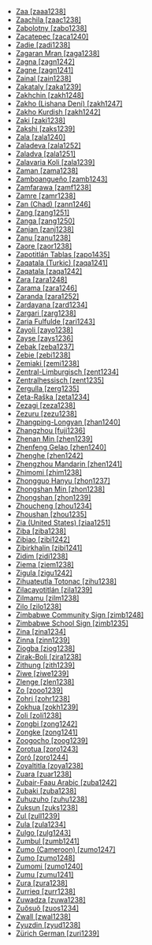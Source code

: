 - [Zaa [zaaa1238]](tree/atla1278/volt1241/krua1234/west2485/weea1234/guer1244/guer1240/weso1238/zaaa1238/md.ini)
- [Zaachila [zaac1238]](tree/otom1299/east2557/popo1292/zapo1436/zapo1437/nucl1765/core1259/cent2146/sant1447/zaac1238/md.ini)
- [Zabolotny [zabo1238]](tree/turk1311/comm1245/kipc1239/nort2696/tata1255/east2336/tobo1249/zabo1238/md.ini)
- [Zacatepec [zaca1240]](tree/mixe1284/mixe1286/oaxa1241/lowl1268/lowl1269/midl1241/nort2939/zaca1240/md.ini)
- [Zadie [zadi1238]](tree/atla1278/volt1241/krua1234/east2415/bete1265/east2416/gagn1235/zadi1238/md.ini)
- [Zagaran Mran [zaga1238]](tree/sino1245/burm1265/lolo1265/burm1266/nort2720/midn1240/maru1249/zaga1238/md.ini)
- [Zagna [zagn1242]](tree/atla1278/volt1241/krua1234/west2485/weea1234/guer1244/guer1240/weso1238/zagn1242/md.ini)
- [Zagne [zagn1241]](tree/atla1278/volt1241/krua1234/west2485/weea1234/guer1244/guer1240/weso1238/zagn1241/md.ini)
- [Zainal [zain1238]](tree/indo1319/indo1320/iran1269/sout3157/midd1352/mode1259/fars1254/fars1255/east2745/aima1241/zain1238/md.ini)
- [Zakataly [zaka1239]](tree/nakh1245/dagh1238/avar1255/avar1256/zaka1239/md.ini)
- [Zakhchin [zakh1248]](tree/mong1329/oira1260/oira1264/oira1261/kalm1243/oira1262/zakh1248/md.ini)
- [Zakho (Lishana Deni) [zakh1247]](tree/afro1255/semi1276/west2786/cent2236/nort3165/aram1259/east2680/cent2217/nort3241/nort3242/lish1247/zakh1247/md.ini)
- [Zakho Kurdish [zakh1242]](tree/indo1319/indo1320/iran1269/cent2317/cent2318/nort3177/laki1246/kurd1259/nort2641/sout3317/zakh1242/md.ini)
- [Zaki [zaki1238]](tree/cent2225/moru1252/cent2043/lugb1240/zaki1238/md.ini)
- [Zakshi [zaks1239]](tree/afro1255/chad1250/west2785/west2790/west2800/sout3162/sout3170/zaks1240/zari1242/zaks1239/md.ini)
- [Zala [zala1240]](tree/gong1255/omet1238/nort3161/cent2046/wola1242/zala1240/md.ini)
- [Zaladeva [zala1252]](tree/afro1255/chad1250/bium1280/nort3156/lama1287/lama1288/nort3048/zala1252/md.ini)
- [Zaladva [zala1251]](tree/afro1255/chad1250/bium1280/nort3156/lama1287/lama1288/zala1251/md.ini)
- [Zalavaria Koli [zala1239]](tree/indo1319/indo1320/indo1321/indo1322/subc1234/guja1255/guja1256/west2830/kach1272/zala1239/md.ini)
- [Zaman [zama1238]](tree/atla1278/volt1241/benu1247/bant1294/sout3152/narr1281/bant1295/yaun1239/bulu1251/zama1238/md.ini)
- [Zamboangueño [zamb1243]](tree/indo1319/ital1284/lati1262/lati1263/impe1234/roma1334/ital1285/west2813/shif1234/sout3183/west2838/cast1243/sout3200/tern1253/chav1241/zamb1243/md.ini)
- [Zamfarawa [zamf1238]](tree/afro1255/chad1250/west2785/west2714/west2718/haus1257/west2719/zamf1238/md.ini)
- [Zamre [zamr1238]](tree/afro1255/chad1250/masa1323/sout3146/mesm1239/zamr1238/md.ini)
- [Zan (Chad) [zann1246]](tree/atla1278/volt1241/nort3149/buak1234/adam1257/goul1243/goul1244/zank1234/zang1249/zann1246/md.ini)
- [Zang [zang1251]](tree/atla1278/volt1241/benu1247/bant1294/sout3152/wide1239/narr1282/momo1242/ngwo1241/zang1251/md.ini)
- [Zanga [zang1250]](tree/atla1278/volt1241/nort3149/gura1261/cent2243/sout3164/lobi1246/dyan1251/zang1250/md.ini)
- [Zanjan [zanj1238]](tree/indo1319/indo1320/iran1269/cent2317/cent2318/nort3177/tati1243/tati1244/sout3177/rama1272/take1255/zanj1238/md.ini)
- [Zanu [zanu1238]](tree/atla1278/volt1241/nort3149/came1255/samb1322/samb1323/nort3259/vere1249/vere1250/koma1266/zanu1238/md.ini)
- [Zaore [zaor1238]](tree/atla1278/volt1241/nort3149/gura1261/cent2243/nort2777/bwam1248/otiv1239/nucl1743/gurm1247/west2461/nucl1748/nort3234/moss1237/moss1238/moss1236/zaor1238/md.ini)
- [Zapotitlán Tablas [zapo1435]](tree/otom1299/west2783/tlap1252/subt1249/meph1234/acat1239/zapo1435/md.ini)
- [Zaqatala (Turkic) [zaqa1241]](tree/turk1311/comm1245/oghu1243/nucl1769/azer1255/mode1262/nort2697/nort3322/zaqa1241/md.ini)
- [Zaqatala [zaqa1242]](tree/nakh1245/dagh1238/avar1255/avar1256/zaqa1242/md.ini)
- [Zara [zara1248]](tree/mand1469/west2780/samo1308/duun1243/bobo1253/sout2840/zara1248/md.ini)
- [Zarama [zara1246]](tree/atla1278/volt1241/benu1247/akpe1249/edoi1239/delt1252/dege1249/enge1239/zara1246/md.ini)
- [Zaranda [zara1252]](tree/afro1255/chad1250/west2785/west2790/west2800/sout3162/nort3190/geji1246/zara1252/md.ini)
- [Zardayana [zard1234]](tree/indo1319/indo1320/iran1269/cent2317/cent2318/nort3177/tati1243/gora1267/gura1251/zard1234/md.ini)
- [Zargari [zarg1238]](tree/indo1319/indo1320/indo1321/indo1322/roma1329/balk1252/zarg1238/md.ini)
- [Zaria Fulfulde [zari1243]](tree/atla1278/nort3146/peul1234/fula1264/fula1265/nige1253/zari1243/md.ini)
- [Zayoli [zayo1238]](tree/indo1319/indo1320/indo1321/indo1324/kash1277/zayo1238/md.ini)
- [Zayse [zays1236]](tree/gong1255/omet1238/east2423/zays1235/zays1236/md.ini)
- [Zebak [zeba1237]](tree/indo1319/indo1320/iran1269/sang1343/ishk1246/zeba1237/md.ini)
- [Zebie [zebi1238]](tree/atla1278/volt1241/krua1234/east2415/bete1265/east2416/gagn1235/zebi1238/md.ini)
- [Zemiaki [zemi1238]](tree/indo1319/indo1320/indo1321/indo1324/kuna1264/gawa1246/gran1245/zemi1238/md.ini)
- [Zentral-Limburgisch [zent1234]](tree/indo1319/germ1287/nort3152/west2793/high1289/fran1268/high1287/midd1319/ripu1236/limb1263/zent1234/md.ini)
- [Zentralhessisch [zent1235]](tree/indo1319/germ1287/nort3152/west2793/high1289/fran1268/high1287/midd1319/luxe1241/hess1238/zent1235/md.ini)
- [Zergulla [zerg1235]](tree/gong1255/omet1238/east2423/zays1235/zerg1235/md.ini)
- [Zeta-Raška [zeta1234]](tree/indo1319/balt1263/slav1255/sout3147/west2804/sout1528/shto1241/news1236/zeta1234/md.ini)
- [Zezagi [zeza1238]](tree/nucl1709/fini1244/huon1246/west2795/rawl1234/naba1257/mese1244/zeza1238/md.ini)
- [Zezuru [zezu1238]](tree/atla1278/volt1241/benu1247/bant1294/sout3152/narr1281/east2731/shon1250/core1255/plat1259/cent2310/shon1251/zezu1238/md.ini)
- [Zhangping-Longyan [zhan1240]](tree/sino1245/sini1245/minn1248/coas1318/minn1241/hokk1242/zhan1240/md.ini)
- [Zhangzhou [fuji1236]](tree/sino1245/sini1245/minn1248/coas1318/minn1241/hokk1242/fuji1236/md.ini)
- [Zhenan Min [zhen1239]](tree/sino1245/sini1245/minn1248/coas1318/minn1241/zhen1239/md.ini)
- [Zhenfeng Gelao [zhen1240]](tree/taik1256/kada1291/sout3143/west2798/gela1265/sout2749/gree1278/zhen1240/md.ini)
- [Zhenghe [zhen1242]](tree/sino1245/sini1245/minn1248/inla1267/minb1244/minb1236/zhen1242/md.ini)
- [Zhengzhou Mandarin [zhen1241]](tree/sino1245/sini1245/clas1255/midd1354/nort3155/mand1471/mand1415/huab1238/zhen1241/md.ini)
- [Zhimomi [zhim1238]](tree/sino1245/kuki1245/naga1409/anga1312/anga1286/reng1253/sumi1235/zhim1238/md.ini)
- [Zhongguo Hanyu [zhon1237]](tree/sino1245/sini1245/clas1255/midd1354/midd1344/zhon1237/md.ini)
- [Zhongshan Min [zhon1238]](tree/sino1245/sini1245/minn1248/coas1318/minn1241/zhon1238/md.ini)
- [Zhongshan [zhon1239]](tree/sino1245/sini1245/clas1255/midd1354/yuep1234/yuec1235/yueh1236/zhon1239/md.ini)
- [Zhoucheng [zhou1234]](tree/sino1245/macr1275/caij1235/baic1239/sout3254/sout2730/dali1242/zhou1234/md.ini)
- [Zhoushan [zhou1235]](tree/sino1245/sini1245/clas1255/midd1354/wuhu1234/wuch1236/taih1244/nort3273/yong1273/zhou1235/md.ini)
- [Zia (United States) [ziaa1251]](tree/kere1287/east1472/ziaa1251/md.ini)
- [Ziba [ziba1238]](tree/atla1278/volt1241/benu1247/bant1294/sout3152/narr1281/east2731/nort3203/grea1289/west2842/kivu1239/fore1272/shii1238/ziba1238/md.ini)
- [Zibiao [zibi1242]](tree/atla1278/volt1241/krua1234/west2485/weea1234/guer1244/guer1240/weso1238/zibi1242/md.ini)
- [Zibirkhalin [zibi1241]](tree/nakh1245/dagh1238/avar1255/andi1254/botl1243/botl1242/zibi1241/md.ini)
- [Zidim [zidi1238]](tree/afro1255/chad1250/bium1280/nort3156/marg1267/mofu1249/mofu1250/mofu1248/zidi1238/md.ini)
- [Ziema [ziem1238]](tree/mand1469/west2780/mand1431/sout2842/mend1263/loma1259/loma1260/ziem1238/md.ini)
- [Zigula [zigu1242]](tree/atla1278/volt1241/benu1247/bant1294/sout3152/narr1281/east2731/nort3203/nort3209/ruvu1235/west2846/seut1234/zigu1243/zigu1244/zigu1242/md.ini)
- [Zihuateutla Totonac [zihu1238]](tree/toto1251/toto1252/cent1397/nort3265/xico1235/zihu1238/md.ini)
- [Zilacayotitlán [zila1239]](tree/otom1299/west2783/tlap1252/subt1249/meph1234/mali1285/zila1239/md.ini)
- [Zilmamu [zilm1238]](tree/surm1244/sout2836/sout2838/baal1234/kaci1244/zilm1238/md.ini)
- [Zilo [zilo1238]](tree/nakh1245/dagh1238/avar1255/andi1254/andi1255/zilo1238/md.ini)
- [Zimbabwe Community Sign [zimb1248]](tree/sign1238/deaf1237/zimb1247/zimb1248/md.ini)
- [Zimbabwe School Sign [zimb1235]](tree/sign1238/deaf1237/zimb1247/zimb1235/md.ini)
- [Zina [zina1234]](tree/afro1255/chad1250/bium1280/nort3156/koto1267/jina1243/jina1244/zina1234/md.ini)
- [Zinna [zinn1239]](tree/atla1278/volt1241/nort3149/came1255/samb1322/mumu1249/mumu1250/nucl1240/zinn1239/md.ini)
- [Ziogba [ziog1238]](tree/afro1255/chad1250/bium1280/nort3156/marg1267/mand1472/wand1280/wand1281/wand1278/ziog1238/md.ini)
- [Zirak-Boli [zira1238]](tree/indo1319/indo1320/indo1321/indo1324/kash1277/zira1238/md.ini)
- [Zithung [zith1239]](tree/sino1245/nung1293/rawa1265/zith1239/md.ini)
- [Ziwe [ziwe1239]](tree/nucl1709/fini1244/huon1246/east2705/kala1410/onoo1246/ziwe1239/md.ini)
- [Zlenge [zlen1238]](tree/afro1255/chad1250/bium1280/nort3156/higi1241/psik1239/zlen1238/md.ini)
- [Zo [zooo1239]](tree/atla1278/volt1241/nort3149/gura1261/cent2243/waja1258/bikw1235/bikw1236/makt1234/makn1235/zooo1239/md.ini)
- [Zohri [zohr1238]](tree/indo1319/indo1320/iran1269/sout3157/midd1352/mode1259/fars1254/fars1255/east2745/aima1241/zohr1238/md.ini)
- [Zokhua [zokh1239]](tree/sino1245/kuki1245/kuki1246/cent2330/cent2005/laic1236/haka1240/zokh1239/md.ini)
- [Zoli [zoli1238]](tree/atla1278/volt1241/nort3149/came1255/mbum1257/cent2020/kara1477/nzak1246/zoli1238/md.ini)
- [Zongbi [zong1242]](tree/atla1278/volt1241/nort3149/came1255/samb1322/samb1323/sout3238/peer1241/zong1242/md.ini)
- [Zongke [zong1241]](tree/sino1245/burm1265/naqi1236/qian1263/rgya1241/horp1241/horp1240/shan1274/zong1241/md.ini)
- [Zoogocho [zoog1239]](tree/otom1299/east2557/popo1292/zapo1436/zapo1437/nucl1765/core1259/nort2987/zoog1238/zoog1239/md.ini)
- [Zorotua [zoro1243]](tree/khoe1240/kwad1244/zoro1243/md.ini)
- [Zoró [zoro1244]](tree/tupi1275/mond1266/gavi1250/gavi1248/gavi1246/zoro1244/md.ini)
- [Zoyaltitla [zoya1238]](tree/otom1299/east2557/popo1292/popo1293/maza1295/maza1309/maza1296/zoya1238/md.ini)
- [Zuara [zuar1238]](tree/afro1255/berb1260/nafu1238/zuar1238/md.ini)
- [Zubair-Faau Arabic [zuba1242]](tree/afro1255/semi1276/west2786/cent2236/arab1394/arab1395/arab1393/gulf1241/zuba1242/md.ini)
- [Zubaki [zuba1238]](tree/atla1278/volt1241/benu1247/bant1294/sout3152/narr1281/east2731/nort3203/nort3209/coas1317/miji1240/poko1261/zuba1238/md.ini)
- [Zuhuzuho [zuhu1238]](tree/nucl1709/kain1273/goro1272/nucl1760/gahu1246/toka1244/zuhu1238/md.ini)
- [Zuksun [zuks1238]](tree/atla1278/volt1241/benu1247/kain1275/cent2242/duka1247/duka1250/main1281/kagf1238/zuks1238/md.ini)
- [Zul [zull1239]](tree/afro1255/chad1250/west2785/west2790/west2800/sout3162/nort3190/nyam1284/polc1243/zull1239/md.ini)
- [Zula [zula1234]](tree/afro1255/semi1276/west2786/ethi1244/tigr1276/tigr1277/tigr1270/sout3273/zula1234/md.ini)
- [Zulgo [zulg1243]](tree/afro1255/chad1250/bium1280/nort3156/marg1267/mofu1249/meri1245/zulg1242/zulg1243/md.ini)
- [Zumbul [zumb1241]](tree/afro1255/chad1250/west2785/west2790/west2800/sout3162/sout3170/dass1243/zumb1241/md.ini)
- [Zumo (Cameroon) [zumo1247]](tree/afro1255/chad1250/bium1280/sout3145/bium1271/gude1247/gude1248/jimi1254/zumo1247/md.ini)
- [Zumo [zumo1248]](tree/afro1255/chad1250/west2785/west2790/west2800/sout3161/guru1272/jimi1255/zumo1248/md.ini)
- [Zumomi [zumo1240]](tree/sino1245/kuki1245/naga1409/anga1312/anga1286/reng1253/sumi1235/zumo1240/md.ini)
- [Zumu [zumu1241]](tree/afro1255/chad1250/bium1280/sout3145/bium1271/bata1314/zumu1241/md.ini)
- [Zura [zura1238]](tree/cent2225/sara1341/sbbo1237/nucl1719/ferg1237/gula1266/zura1238/md.ini)
- [Zurrieq [zurr1238]](tree/afro1255/semi1276/west2786/cent2236/arab1394/arab1395/nort3191/malt1254/zurr1238/md.ini)
- [Zuwadza [zuwa1238]](tree/koia1260/bara1376/omie1241/zuwa1238/md.ini)
- [Zuŏsuŏ [zuos1234]](tree/sino1245/burm1265/naqi1236/qian1263/pumi1242/nort2723/zuos1234/md.ini)
- [Zwall [zwal1238]](tree/atla1278/volt1241/benu1247/benu1248/bero1241/shal1242/zwal1238/md.ini)
- [Zyuzdin [zyud1238]](tree/ural1272/perm1256/komi1267/komi1269/zyud1238/md.ini)
- [Zürich German [zuri1239]](tree/indo1319/germ1287/nort3152/west2793/high1289/high1286/midd1349/mode1258/alem1243/sout3294/swis1247/high1290/zuri1239/md.ini)
